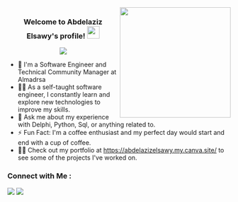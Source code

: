 
<img width="250" align="right" src="https://c.tenor.com/_DOBjnGspYAAAAAM/code-coding.gif">

<h3 align="center">
  Welcome to Abdelaziz Elsawy's profile!
  <img src="https://media.giphy.com/media/hvRJCLFzcasrR4ia7z/giphy.gif" width="28">
</h3>

<!-- Typing SVG by DenverCoder1 - https://github.com/DenverCoder1/readme-typing-svg -->
<p align="center">
  <a href="https://github.com/DenverCoder1/readme-typing-svg"><img src="https://readme-typing-svg.herokuapp.com/?lines=Full-stack%20web%20developer;Always%20learning%20new%20things&font=Fira%20Code&center=true&width=440&height=45&color=f75c7e&vCenter=true&size=22"></a>
</p> 

- 🏢 I'm a Software Engineer and Technical Community Manager at Almadrsa
- 👨‍💻 As a self-taught software engineer, I constantly learn and explore new technologies to improve my skills.
- 💬 Ask me about my experience with Delphi, Python, Sql, or anything related to.
- ⚡ Fun Fact: I'm a coffee enthusiast and my perfect day would start and end with a cup of coffee.
- 👨‍💻 Check out my portfolio at https://abdelazizelsawy.my.canva.site/ to see some of the projects I've worked on.


### Connect with Me :

<a href="https://www.linkedin.com/in/abdelaziz-elsawy/" target="_blank"><img src="https://img.shields.io/badge/Abdelaziz%20Elsawy-0077B5?style=for-the-badge&logo=Linkedin&logoColor=white"/></a>
<a href="https://t.me/AbdelazizElsawy" target="_blank"><img src="https://img.shields.io/badge/-Abdelaziz%20Elsawy-0077B5?style=for-the-badge&logo=Telegram&logoColor=white"/></a>

</a>
